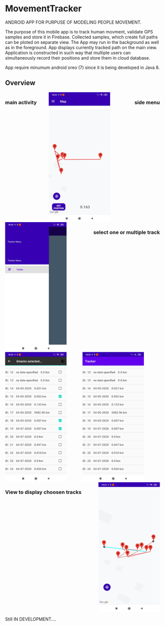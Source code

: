 # MovementTracker


ANDROID APP FOR PURPUSE OF MODELING PEOPLE MOVEMENT.

The purpose of this mobile app is to track human movment, validate GPS samples
and store it in Firebase. Collected samples, which create full paths can be ploted on separate view.
The App may run in the background as well as in the foreground. App displays currently tracked path
on the main view.
Application is constructed in such way that multiple users can simultaneously record their positions 
and store them in cloud database.

App require minumum android oreo (7) since it is being developed in Java 8.

<h2>Overview</h2>
<div style="display: flex;flex-wrap: wrap;justify-content: space-between">
  <h3> main activity</h3>
  <img src="app/images/main.jpg" width="200">
  <br>
   <h3>side menu</h3>
<img src="app/images/side.jpg" width="200">
  <br>
  <h3>select one or multiple track</h3>
<img src="app/images/menu_1.jpg" width="200">
<img src="app/images/menu_2.jpg" width="200">
  <br>
  <h3>View to display choosen tracks</h3>
<img src="app/images/summary.jpg" width="200">

</div>


Still IN DEVELOPMENT....

